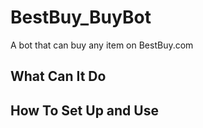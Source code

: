 # BestBuy_BuyBot
A bot that can buy any item on BestBuy.com

## What Can It Do

## How To Set Up and Use
